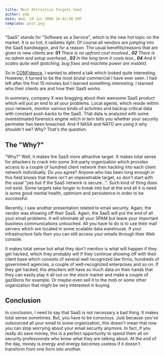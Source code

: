 ```yaml
---
title: Most Attractive Targets SaaS
author: pdp
date: Wed, 18 Jun 2008 10:42:40 GMT
template: post.pug
---
```


"SaaS" stands for "Software as a Service", which is the new hot topic on the market. It is so hot, it radiates light. Of course all vendors are jumping into the SaaS bandwagon, and for a reason. The usual benefits/reasons that are given to new clients are: _**01** There is no upfront cost involved._, _**02** There is no admin and setup overhead._, _**03** In the long term it costs less._, _**04** And it scales quite well (patching, bug fixes and machine power are instant)._

So in [CONFidence](/blog/confidence-2008/), I wanted to attend a talk which looked quite interesting. However, it turned to be the most brutal commercial I have ever seen. I had left after the first 15 minutes but I learned something interesting. I learned who their clients are and how their SaaS works.

In summary, company X was bragging about their awesome SaaS product which will put an end to all your problems. Local agents, which reside within your network, monitor various kinds of activities and backup critical data with constant push backs to the SaaS. That data is analyzed with some overestimated forensics engine witch in tern tells you whether your security perimeter has been breached. And if NASA and NATO are using it why shouldn't we? Why? That's the question.

## The "Why?"

"Why?" Well, it makes the SaaS more attractive target. It makes total sense for attackers to crack into some 3rd-party organization which provides access to a couple of hundred client network then hacking into each client network individually. Do you agree? Anyone who has been long enough in this field knows that there isn't an impenetrable target, so don't start with the usual "yes but if the SaaS network is secure...". Such kind of thing does not exist. Some targets take longer to break into but at the end all it is need is some good mental health, optimism and persistence in order to be successful.

Recently, I saw another presentation related to email security. Again, the vendor was showing off their SaaS. Again, the SaaS will put the end of all your email problems. It will eliminate all your SPAM but leave your important business communications untouched. All you have to do is to use their mail servers which are located in some scalable data warehouse. If your infrastructure fails then you can still access your emails through their Web console.

It makes total sense but what they don't mention is what will happen if they get hacked, which they probably will if they continue showing off with their client base which consists of several well recognized law firms, hundreds of government agencies, a couple of well-recognized enterprises and so on. If they get hacked, the attackers will have so much data on their hands that they can easily play it all out on the stock market and make a couple of gazillions for example. Or maybe even sell it to the mob or some other organization that might be very interested in buying.

## Conclusion

In conclusion, I need to say that SaaS is not necessary a bad thing. It makes total sense sometimes. But, you have to be conscious. Just because you've outsourced all your email to some organization, this doesn't mean that now you can stop worrying about your email security anymore. In fact, if you really do save money, this is a perfect opportunity to spend them all on security professionals who know what they are talking about. At the end of the day, money is energy and energy becomes useless if it doesn't transform from one form into another.
